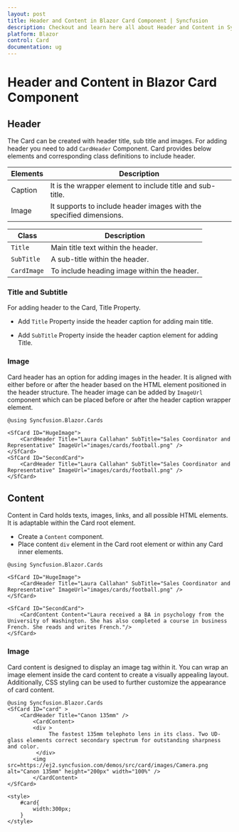 ```yaml
---
layout: post
title: Header and Content in Blazor Card Component | Syncfusion
description: Checkout and learn here all about Header and Content in Syncfusion Blazor Card component and much more.
platform: Blazor
control: Card
documentation: ug
---
```


<!-- markdownlint-disable MD036 -->

# Header and Content in Blazor Card Component

## Header

The Card can be created with header title, sub title and images. For adding header you need to add `CardHeader` Component. Card provides below elements and corresponding class definitions to include header.

Elements   | Description
------------ | -------------
Caption | It is the wrapper element to include title and sub-title.
Image | It supports to include header images with the specified dimensions.

Class   | Description
------------ | -------------
`Title` |  Main title text within the header.
`SubTitle` | A sub-title within the header.
`CardImage` | To include heading image within the header.

### Title and Subtitle

For adding header to the Card, Title Property.

* Add `Title` Property inside the header caption for adding main title.

* Add `SubTitle` Property inside the header caption element for adding Title.

### Image

Card header has an option for adding images in the header. It is aligned with either before or after the header based on the HTML element positioned in the header structure. The header image can be added by `ImageUrl` component  which can be placed before or after the header caption wrapper element.

```cshtml
@using Syncfusion.Blazor.Cards

<SfCard ID="HugeImage">
    <CardHeader Title="Laura Callahan" SubTitle="Sales Coordinator and Representative" ImageUrl="images/cards/football.png" />
</SfCard>
<SfCard ID="SecondCard">
    <CardHeader Title="Laura Callahan" SubTitle="Sales Coordinator and Representative" ImageUrl="images/cards/football.png" />
</SfCard>
```

## Content

Content in Card holds texts, images, links, and all possible HTML elements. It is adaptable within the Card root element.

* Create a `Content` component.
* Place content `div` element in the Card root element or within any Card inner elements.

```cshtml
@using Syncfusion.Blazor.Cards

<SfCard ID="HugeImage">
    <CardHeader Title="Laura Callahan" SubTitle="Sales Coordinator and Representative" ImageUrl="images/cards/football.png" />
</SfCard>

<SfCard ID="SecondCard">
    <CardContent Content="Laura received a BA in psychology from the University of Washington. She has also completed a course in business French. She reads and writes French."/>
</SfCard>

```

### Image

Card content is designed to display an image tag within it. You can wrap an image element inside the card content to create a visually appealing layout. Additionally, CSS styling can be used to further customize the appearance of card content.

```cshtml
@using Syncfusion.Blazor.Cards
<SfCard ID="card" >
    <CardHeader Title="Canon 135mm" />
        <CardContent>
        <div >
             The fastest 135mm telephoto lens in its class. Two UD-glass elements correct secondary spectrum for outstanding sharpness and color.
         </div>
        <img src=https://ej2.syncfusion.com/demos/src/card/images/Camera.png alt="Canon 135mm" height="200px" width="100%" />
        </CardContent>
</SfCard>

<style>
    #card{
        width:300px;
    }
</style>

```